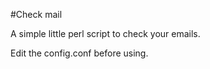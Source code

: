 #Check mail

A simple little perl script to check your emails.

Edit the config.conf before using.

